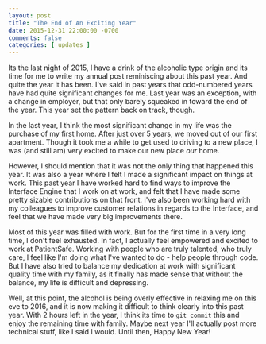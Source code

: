 ```yaml
---
layout: post
title: "The End of An Exciting Year"
date: 2015-12-31 22:00:00 -0700
comments: false
categories: [ updates ]
---
```

Its the last night of 2015, I have a drink of the alcoholic type origin and its
time for me to write my annual post reminiscing about this past year. And quite
the year it has been. I've said in past years that odd-numbered years have had
quite significant changes for me. Last year was an exception, with a change in
employer, but that only barely squeaked in toward the end of the year. This year
set the pattern back on track, though.

In the last year, I think the most significant change in my life was the
purchase of my first home. After just over 5 years, we moved out of our first
apartment. Though it took me a while to get used to driving to a new place,
I was (and still am) very excited to make our new place *our* home.

However, I should mention that it was not the only thing that happened this
year. It was also a year where I felt I made a significant impact on things at
work. This past year I have worked hard to find ways to improve the Interface
Engine that I work on at work, and felt that I have made some pretty sizable
contributions on that front. I've also been working hard with my colleagues to
improve customer relations in regards to the Interface, and feel that we have
made very big improvements there.

Most of this year was filled with work. But for the first time in a very long
time, I don't feel exhausted. In fact, I actually feel empowered and excited
to work at PatientSafe. Working with people who are truly talented, who truly
care, I feel like I'm doing what I've wanted to do - help people through code.
But I have also tried to balance my dedication at work with significant quality
time with my family, as it finally has made sense that without the balance, my
life is difficult and depressing.

Well, at this point, the alcohol is being overly effective in relaxing me on
this eve to 2016, and it is now making it difficult to think clearly into this
past year. With 2 hours left in the year, I think its time to `git commit` this
and enjoy the remaining time with family. Maybe next year I'll actually post
more technical stuff, like I said I would. Until then, Happy New Year!
